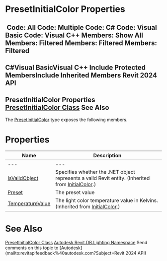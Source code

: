 # PresetInitialColor Properties

﻿
 Code: All Code: Multiple Code: C# Code: Visual Basic Code: Visual C++  Members: Show All Members: Filtered Members: Filtered Members: Filtered   
---  
C#Visual BasicVisual C++
Include Protected MembersInclude Inherited Members
Revit 2024 API  
---  
PresetInitialColor Properties  
[PresetInitialColor Class](820a579a-c999-f721-0b9c-d98c499c2c1e.md "PresetInitialColor Class") See Also  
---  
The [PresetInitialColor](820a579a-c999-f721-0b9c-d98c499c2c1e.md "PresetInitialColor Class") type exposes the following members.
# Properties
| Name | Description |
| --- | --- |
| --- | --- | --- |
| [IsValidObject](f05595fe-b0e4-2d90-2cd0-34de296e6d16.md "IsValidObject Property") | Specifies whether the .NET object represents a valid Revit entity.  (Inherited from [InitialColor](082ce770-10a9-7e3b-85f2-bde3c42a92c4.md "InitialColor Class").) |
| [Preset](877e5e82-b794-2998-4228-bc10f1e464bc.md "Preset Property") | The preset value |
| [TemperatureValue](1d555cfe-da25-6a9e-cb44-9f8d1977359f.md "TemperatureValue Property") | The light color temperature value in Kelvins.  (Inherited from [InitialColor](082ce770-10a9-7e3b-85f2-bde3c42a92c4.md "InitialColor Class").) |

# See Also
[PresetInitialColor Class](820a579a-c999-f721-0b9c-d98c499c2c1e.md "PresetInitialColor Class")
[Autodesk.Revit.DB.Lighting Namespace](a6a04f07-7fd2-0a4e-12e7-01842ee6daaf.md "Autodesk.Revit.DB.Lighting Namespace")
Send comments on this topic to [Autodesk](mailto:revitapifeedback%40autodesk.com?Subject=Revit 2024 API)